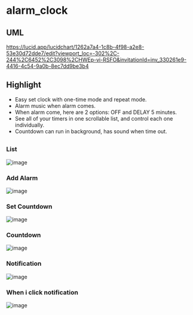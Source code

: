# alarm_clock
## UML
https://lucid.app/lucidchart/1262a7a4-1c8b-4f98-a2e8-53e30d72dde7/edit?viewport_loc=-302%2C-244%2C6452%2C3098%2CHWEp-vi-RSFO&invitationId=inv_330261e9-4416-4c54-9a0b-8ec7dd9be3b4

## Highlight
- Easy set clock with one-time mode and repeat mode.
- Alarm music when alarm comes.
- When alarm come, here are 2 options: OFF and DELAY 5 minutes.
- See all of your timers in one scrollable list, and control each one individually.
- Countdown can run in background, has sound when time out.
##
### List
![image](https://user-images.githubusercontent.com/69128515/136239789-7f830e90-70bb-4c08-b87c-794f1ac29e16.png)
### Add Alarm
![image](https://user-images.githubusercontent.com/69128515/136239830-e5fd18e8-21db-4d10-af7a-eba8382017af.png)
### Set Countdown
![image](https://user-images.githubusercontent.com/69128515/136239860-7e64d5a6-4913-4645-af67-f292bd7543c9.png)
### Countdown
![image](https://user-images.githubusercontent.com/69128515/136239895-5c44bcc6-2883-4ebe-912d-e89933c2b2d9.png)
### Notification
![image](https://user-images.githubusercontent.com/69128515/136140163-1568fd74-37b2-4d0c-87e2-86a3b23eb08b.png)
### When i click notification
![image](https://user-images.githubusercontent.com/69128515/136240166-f9d464af-6092-4493-a4d2-2b75ea7128c4.png)


